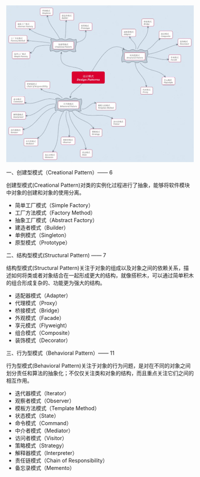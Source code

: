 
![设计模式 Design Patterns](./images/DesignPatterns.png)

一、创建型模式（Creational Pattern）—— 6

创建型模式(Creational Pattern)对类的实例化过程进行了抽象，能够将软件模块中对象的创建和对象的使用分离。

- 简单工厂模式（Simple Factory）
- 工厂方法模式（Factory Method）
- 抽象工厂模式（Abstract Factory）
- 建造者模式（Builder）
- 单例模式（Singleton）
- 原型模式（Prototype）

二、结构型模式(Structural Pattern) —— 7

结构型模式(Structural Pattern)关注于对象的组成以及对象之间的依赖关系，描述如何将类或者对象结合在一起形成更大的结构，就像搭积木，可以通过简单积木的组合形成复杂的、功能更为强大的结构。

- 适配器模式（Adapter）
- 代理模式（Proxy）
- 桥接模式（Bridge）
- 外观模式（Facade）
- 享元模式（Flyweight）
- 组合模式（Composite）
- 装饰模式（Decorator）

三、行为型模式（Behavioral Pattern）—— 11

行为型模式(Behavioral Pattern)关注于对象的行为问题，是对在不同的对象之间划分责任和算法的抽象化；不仅仅关注类和对象的结构，而且重点关注它们之间的相互作用。

- 迭代器模式（Iterator）
- 观察者模式（Observer）
- 模板方法模式（Template Method）
- 状态模式（State）
- 命令模式（Command）
- 中介者模式（Mediator）
- 访问者模式（Visitor）
- 策略模式（Strategy）
- 解释器模式（Interpreter）
- 责任链模式（Chain of Responsibility）
- 备忘录模式（Memento）
